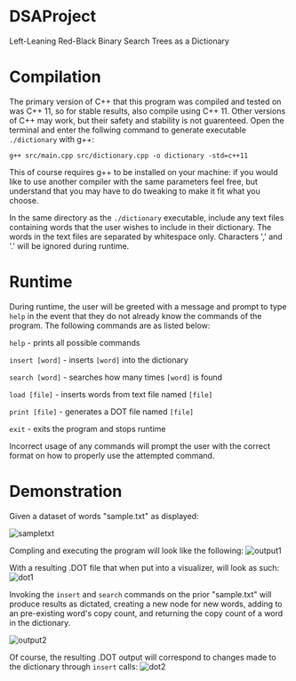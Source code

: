 # DSAProject
Left-Leaning Red-Black Binary Search Trees as a Dictionary

# Compilation
The primary version of C++ that this program was compiled and tested on was C++ 11, so for stable results, also compile using C++ 11. Other versions of C++ may work, but their safety and stability is not guarenteed. Open the terminal and enter the follwing command to generate executable ```./dictionary``` with g++:

```g++ src/main.cpp src/dictionary.cpp -o dictionary -std=c++11```

This of course requires g++ to be installed on your machine: if you would like to use another compiler with the same parameters feel free, but understand that you may have to do tweaking to make it fit what you choose. 

In the same directory as the ```./dictionary``` executable, include any text files containing words that the user wishes to include in their dictionary. The words in the text files are separated by whitespace only. Characters ',' and '.' will be ignored during runtime.

# Runtime
During runtime, the user will be greeted with a message and prompt to type ```help``` in the event that they do not already know the commands of the program. The following commands are as listed below:

```help``` - prints all possible commands

```insert [word]``` - inserts ```[word]``` into the dictionary

```search [word]``` - searches how many times ```[word]``` is found

```load [file]``` - inserts words from text file named ```[file]```

```print [file]``` - generates a DOT file named ```[file]```

```exit``` - exits the program and stops runtime

Incorrect usage of any commands will prompt the user with the correct format on how to properly use the attempted command.

# Demonstration

Given a dataset of words "sample.txt" as displayed:

![sampletxt](https://user-images.githubusercontent.com/114709842/233872110-6f828b4e-f071-4756-8bd6-9c740c9a0cde.PNG)

Compling and executing the program will look like the following:
![output1](https://user-images.githubusercontent.com/114709842/233872154-52d9f03e-c908-4ba0-a092-5be7a3b438f6.PNG)

With a resulting .DOT file that when put into a visualizer, will look as such:
![dot1](https://user-images.githubusercontent.com/114709842/233872216-3565fbb3-0e9f-4bd0-82ea-477e1c6638e1.PNG)

Invoking the ```insert``` and ```search``` commands on the prior "sample.txt" will produce results as dictated, creating a new node for new words, adding to an pre-existing word's copy count, and returning the copy count of a word in the dictionary.

![output2](https://user-images.githubusercontent.com/114709842/234020859-1a12d308-d8e5-43be-969b-b190b6345cf4.PNG)

Of course, the resulting .DOT output will correspond to changes made to the dictionary through ```insert``` calls:
![dot2](https://user-images.githubusercontent.com/114709842/234021760-9c922059-ab59-4217-bcfa-36a8f830dc5c.PNG)


